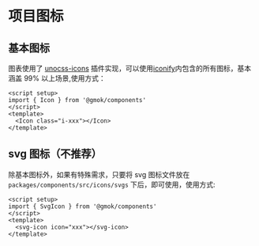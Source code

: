 # 项目图标

## 基本图标

图表使用了 [unocss-icons](https://www.npmjs.com/package/@unocss/preset-icons) 插件实现，可以使用[iconify](https://icon-sets.iconify.design/)内包含的所有图标，基本涵盖 99% 以上场景,使用方式：

```vue
<script setup>
import { Icon } from '@gmok/components'
</script>
<template>
  <Icon class="i-xxx"></Icon>
</template>
```

## svg 图标（不推荐）

除基本图标外，如果有特殊需求，只要将 svg 图标文件放在 `packages/components/src/icons/svgs` 下后，即可使用，使用方式:

```vue
<script setup>
import { SvgIcon } from '@gmok/components'
</script>
<template>
  <svg-icon icon="xxx"></svg-icon>
</template>
```

